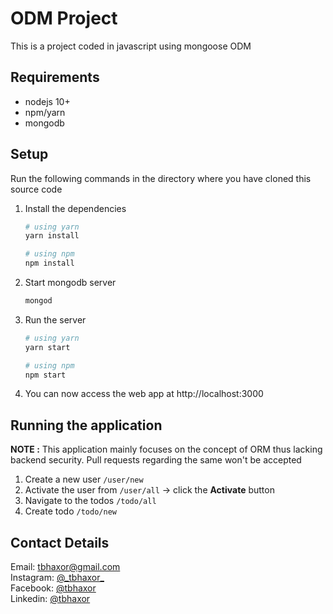 # ODM Project

This is a project coded in javascript using mongoose ODM

## Requirements

- nodejs 10+
- npm/yarn
- mongodb

## Setup

Run the following commands in the directory where you have cloned this source code

1. Install the dependencies

   ```bash
   # using yarn
   yarn install

   # using npm
   npm install
   ```

2. Start mongodb server
   ```sh
   mongod
   ```
3. Run the server

   ```bash
   # using yarn
   yarn start

   # using npm
   npm start
   ```

4. You can now access the web app at http://localhost:3000

## Running the application

**NOTE :** This application mainly focuses on the concept of ORM thus lacking backend security. Pull requests regarding the same won't be accepted

1. Create a new user `/user/new`
2. Activate the user from `/user/all` &rarr; click the **Activate** button
3. Navigate to the todos `/todo/all`
4. Create todo `/todo/new`

## Contact Details

Email: tbhaxor@gmail.com <br>
Instagram: [@\_tbhaxor\_](https://instagram.com/_tbhaxor_/) <br>
Facebook: [@tbhaxor](https://facebook.com/tbhaxor) <br>
Linkedin: [@tbhaxor](https://linkedin.com/in/gurkirat--singh)
